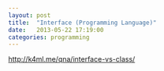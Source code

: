 ```yaml
---
layout: post
title:  "Interface (Programming Language)"
date:   2013-05-22 17:19:00
categories: programming
---
```


http://k4ml.me/qna/interface-vs-class/
